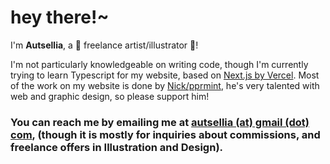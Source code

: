 # hey there!~

I'm **Autsellia**, a 🎨 freelance artist/illustrator 🎨!

I'm not particularly knowledgeable on writing code, though I'm currently trying to learn Typescript for my website, based on [Next.js by Vercel](https://nextjs.org/). Most of the work on my website is done by [Nick/pprmint](https://pprmint.art/), he's very talented with web and graphic design, so please support him!

### You can reach me by emailing me at [autsellia (at) gmail (dot) com](mailto:autsellia@gmail.com), (though it is mostly for inquiries about commissions, and freelance offers in Illustration and Design).

<!--
**autsellia/autsellia** is a ✨ _special_ ✨ repository because its `README.md` (this file) appears on your GitHub profile.

Here are some ideas to get you started:

- 🔭 I’m currently working on ...
- 🌱 I’m currently learning ...
- 👯 I’m looking to collaborate on ...
- 🤔 I’m looking for help with ...
- 💬 Ask me about ...
- 📫 How to reach me: ...
- 😄 Pronouns: ...
- ⚡ Fun fact: ...
-->

